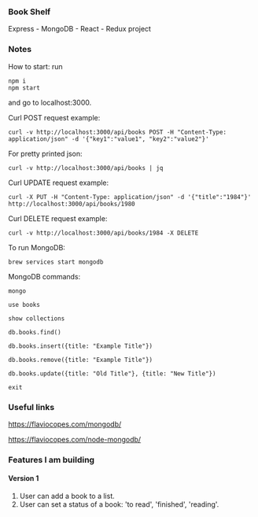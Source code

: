 ### Book Shelf ###

Express - MongoDB - React - Redux project

### Notes ###

How to start: run

```
npm i
npm start
```
and go to localhost:3000.

Curl POST request example:

```
curl -v http://localhost:3000/api/books POST -H "Content-Type: application/json" -d '{"key1":"value1", "key2":"value2"}'
```

For pretty printed json:

```
curl -v http://localhost:3000/api/books | jq
```
Curl UPDATE request example:

```
curl -X PUT -H "Content-Type: application/json" -d '{"title":"1984"}' http://localhost:3000/api/books/1980
```
Curl DELETE request example:

```
curl -v http://localhost:3000/api/books/1984 -X DELETE
```

To run MongoDB:

```
brew services start mongodb
```

MongoDB commands:

```
mongo
```
```
use books
```
```
show collections
```
```
db.books.find()
```
```
db.books.insert({title: "Example Title"})
```
```
db.books.remove({title: "Example Title"})
```
```
db.books.update({title: "Old Title"}, {title: "New Title"})
```
```
exit
```

### Useful links ###

https://flaviocopes.com/mongodb/

https://flaviocopes.com/node-mongodb/

### Features I am building ###

#### Version 1 ####

1. User can add a book to a list.
2. User can set a status of a book: 'to read', 'finished', 'reading'.
